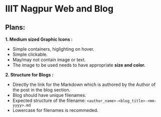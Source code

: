 # IIIT Nagpur Web and Blog


## Plans:

**1. Medium sized Graphic Icons :**
- Simple containers, higlighting on hover.
- Simple clickable.
- May/may not contain image or text.
- The image to be used needs to have appropriate **size and color.**

**2. Structure for Blogs :**
- Directly the link for the Markdown which is authored by the Author of the post in the blog section.
- Blog should have unique filenames.
- Expected structure of the filename: `<author_name>-<blog_title>-<mm-yyyy>.md`
- Lowercase for filenames is recommeded.
